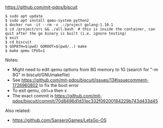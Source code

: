 https://github.com/mit-pdos/biscuit

```
$ sudo apt update
$ sudo apt install qemu-system python2
$ docker run -it --rm -v .:/project golang:1.10.1
$ cd /project/src && ./all.bash  # this is inside the container, can quit after the go binary is built (i.e. ignore testing)
$ exit
$ cd biscuit
$ GOPATH=$(pwd) GOROOT=$(pwd/..) make
$ make qemu CPUS=1
```

Notes:
- Might need to edit qemu options from 8G memory to 1G (search for "-m 8G" in biscuit/GNUmakefile)
- See https://github.com/mit-pdos/biscuit/issues/13#issuecomment-1726960802 to fix the boot error
- To exit qemu, ctrl+a then x
- The exact commit is https://github.com/mit-pdos/biscuit/commit/70d8496d1d31ec332f09200184229b743d433d45

Also related:
- https://github.com/SanseroGames/LetsGo-OS
